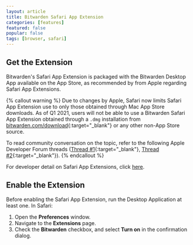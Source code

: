```yaml
---
layout: article
title: Bitwarden Safari App Extension
categories: [features]
featured: false
popular: false
tags: [browser, safari]
---
```


## Get the Extension

Bitwarden's Safari App Extension is packaged with the Bitwarden Desktop App available on the App Store, as recommended by from Apple regarding Safari App Extensions.

{% callout warning %}
Due to changes by Apple, Safari now limits Safari App Extension use to only those obtained through Mac App Store downloads. As of Q1 2021, users will not be able to use a Bitwarden Safari App Extension obtained through a `.dmg` installation from [bitwarden.com/download](https://bitwarden.com/download){:target="\_blank"} or any other non-App Store source.

To read community conversation on the topic, refer to the following Apple Developer Forum threads ([Thread #1](https://developer.apple.com/forums/thread/659029){:target="\_blank"}, [Thread #2](https://developer.apple.com/forums/thread/667859){:target="\_blank"}).
{% endcallout %}

For developer detail on Safari App Extensions, click [here](https://developer.apple.com/documentation/safariservices/safari_app_extensions).

## Enable the Extension

Before enabling the Safari App Extension, run the Desktop Application at least one. In Safari:

1. Open the **Preferences** window.
2. Navigate to the **Extensions** page.
3. Check the **Bitwarden** checkbox, and select **Turn on** in the confirmation dialog.
